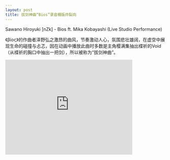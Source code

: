 ```yaml
---
layout: post
title: 拔剑神曲“Bios”录音棚版炸裂向
---
```


Sawano Hiroyuki [nZk] - Bios ft. Mika Kobayashi (Live Studio Performance)

《βίος》的作曲者泽野弘之激昂的曲风，节奏激动人心，氛围悲壮雄阔，在虚空中展现生命的碰撞与忐忑，因在动画中播放此曲时多数是主角樱满集抽出楪祈的Void（从楪祈的胸口中抽出一把剑），所以被称为“拔剑神曲”。

<!--more-->

<iframe width="400" height="300" src="http://player.youku.com/embed/XMzU0NTM0ODIwOA==" frameborder="0" allowfullscreen></iframe>
